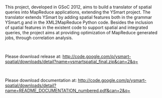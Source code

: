 This project, developed in GSoC 2012, aims to build a translator of spatial queries into MapReduce applications, extending the YSmart project. The translator extends YSmart by adding spatial features both in the grammar YSmart.g and in the XML2MapReduce Python code. Besides the inclusion of spatial features in the existent code to support spatial and integrated queries, the project aims at providing optimization of MapReduce generated jobs, through correlation analysis.

<br />

Please download release at:
http://code.google.com/p/ysmart-spatial/downloads/detail?name=ysmartspatial_final.zip&can=2&q=

<br />

Please download documentation at:
http://code.google.com/p/ysmart-spatial/downloads/detail?name=README_DOCUMENTATION_numbered.pdf&can=2&q=
